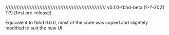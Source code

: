 
//////////////////////////////////////////////////////////////
v0.1.0-fbhd-beta (?-?-2021 ?:?) [first pre-release]


Equivalent to fbhd 0.6.0, most of the code was copied and slightely modified to suit the new UI 




